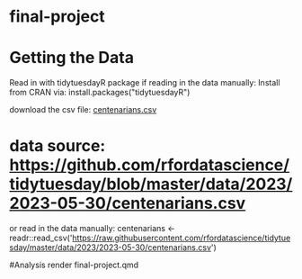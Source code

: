 # final-project
# Getting the Data

Read in with tidytuesdayR package if reading in the data manually:
Install from CRAN via: 
install.packages("tidytuesdayR")

download the csv file:
[centenarians.csv](https://github.com/na-yang/final-project/files/12398780/centenarians.csv)
# data source: https://github.com/rfordatascience/tidytuesday/blob/master/data/2023/2023-05-30/centenarians.csv

or read in the data manually:
centenarians <- readr::read_csv('https://raw.githubusercontent.com/rfordatascience/tidytuesday/master/data/2023/2023-05-30/centenarians.csv')

#Analysis
render final-project.qmd
